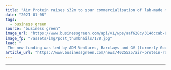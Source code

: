 ```yaml
---
title: "Air Protein raises $32m to spur commercialisation of lab-made meat"
date: "2021-01-08"
tags: 
  - business green
source: "business green"
image_url: "https://www.businessgreen.com/api/v1/wps/aaf628c/314dccab-8370-43da-ab74-2dd64b3e851e/1/Air-Protein-HI-RES-Hero-Image-185x114.jpg"
image_fp: "/assets/img/post_thumbnails/178.jpg"
lead: "
 The new funding was led by ADM Ventures, Barclays and GV (formerly Google Ventures) ..."
article_url: "https://www.businessgreen.com/news/4025525/air-protein-raises-usd32m-spur-commercialisation-lab-meat"
---
```


---
